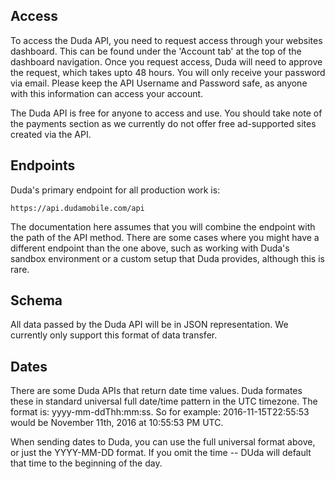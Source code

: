 ## Access

To access the Duda API, you need to request access through your websites dashboard. This can be found under the 'Account tab' at the top of the dashboard navigation. Once you request access, Duda will need to approve the request, which takes upto 48 hours. You will only receive your password via email. Please keep the API Username and Password safe, as anyone with this information can access your account. 

The Duda API is free for anyone to access and use. You should take note of the payments section as we currently do not offer free ad-supported sites created via the API.

## Endpoints

Duda's primary endpoint for all production work is: 

`https://api.dudamobile.com/api`

The documentation here assumes that you will combine the endpoint with the path of the API method. There are some cases where you might have a different endpoint than the one above, such as working with Duda's sandbox environment or a custom setup that Duda provides, although this is rare. 

## Schema

All data passed by the Duda API will be in JSON representation. We currently only support this format of data transfer.

## Dates

There are some Duda APIs that return date time values. Duda formates these in standard universal full date/time pattern in the UTC timezone. The format is: yyyy-mm-ddThh:mm:ss. So for example: 2016-11-15T22:55:53 would be November 11th, 2016 at 10:55:53 PM UTC.

When sending dates to Duda, you can use the full universal format above, or just the YYYY-MM-DD format. If you omit the time -- DUda will default that time to the beginning of the day. 